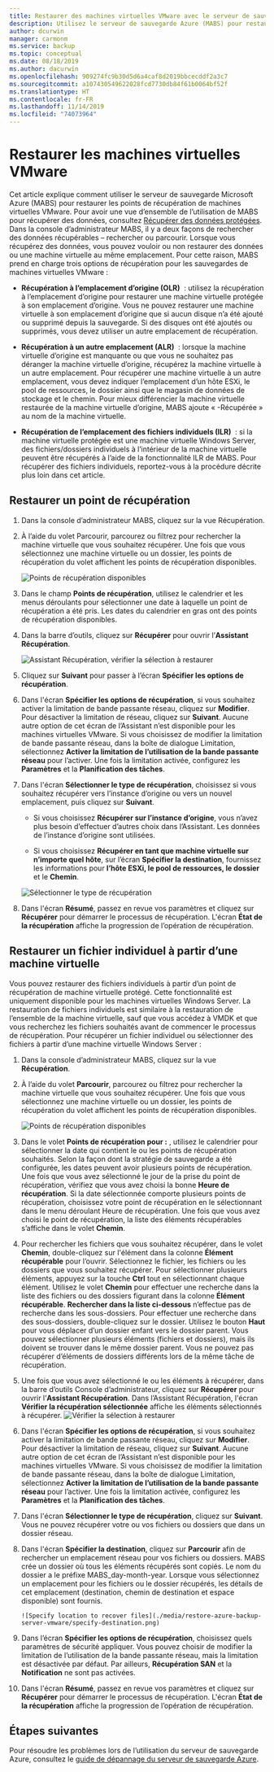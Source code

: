 ```yaml
---
title: Restaurer des machines virtuelles VMware avec le serveur de sauvegarde Azure
description: Utilisez le serveur de sauvegarde Azure (MABS) pour restaurer des machines virtuelles VMware s’exécutant sur un serveur VMware vCenter/ESXi.
author: dcurwin
manager: carmonm
ms.service: backup
ms.topic: conceptual
ms.date: 08/18/2019
ms.author: dacurwin
ms.openlocfilehash: 909274fc9b30d5d6a4caf8d2019bbcecddf2a3c7
ms.sourcegitcommit: a107430549622028fcd7730db84f61b0064bf52f
ms.translationtype: HT
ms.contentlocale: fr-FR
ms.lasthandoff: 11/14/2019
ms.locfileid: "74073964"
---
```

# <a name="restore-vmware-virtual-machines"></a>Restaurer les machines virtuelles VMware

Cet article explique comment utiliser le serveur de sauvegarde Microsoft Azure (MABS) pour restaurer les points de récupération de machines virtuelles VMware. Pour avoir une vue d’ensemble de l’utilisation de MABS pour récupérer des données, consultez [Récupérer des données protégées](https://docs.microsoft.com/azure/backup/backup-azure-alternate-dpm-server). Dans la console d’administrateur MABS, il y a deux façons de rechercher des données récupérables – rechercher ou parcourir. Lorsque vous récupérez des données, vous pouvez vouloir ou non restaurer des données ou une machine virtuelle au même emplacement. Pour cette raison, MABS prend en charge trois options de récupération pour les sauvegardes de machines virtuelles VMware :

* **Récupération à l’emplacement d’origine (OLR)**  : utilisez la récupération à l’emplacement d’origine pour restaurer une machine virtuelle protégée à son emplacement d’origine. Vous ne pouvez restaurer une machine virtuelle à son emplacement d’origine que si aucun disque n’a été ajouté ou supprimé depuis la sauvegarde. Si des disques ont été ajoutés ou supprimés, vous devez utiliser un autre emplacement de récupération.

* **Récupération à un autre emplacement (ALR)**  : lorsque la machine virtuelle d’origine est manquante ou que vous ne souhaitez pas déranger la machine virtuelle d’origine, récupérez la machine virtuelle à un autre emplacement. Pour récupérer une machine virtuelle à un autre emplacement, vous devez indiquer l’emplacement d’un hôte ESXi, le pool de ressources, le dossier ainsi que le magasin de données de stockage et le chemin. Pour mieux différencier la machine virtuelle restaurée de la machine virtuelle d’origine, MABS ajoute « -Récupérée » au nom de la machine virtuelle.

* **Récupération de l’emplacement des fichiers individuels (ILR)**  : si la machine virtuelle protégée est une machine virtuelle Windows Server, des fichiers/dossiers individuels à l’intérieur de la machine virtuelle peuvent être récupérés à l’aide de la fonctionnalité ILR de MABS. Pour récupérer des fichiers individuels, reportez-vous à la procédure décrite plus loin dans cet article.

## <a name="restore-a-recovery-point"></a>Restaurer un point de récupération

1. Dans la console d’administrateur MABS, cliquez sur la vue Récupération.

2. À l’aide du volet Parcourir, parcourez ou filtrez pour rechercher la machine virtuelle que vous souhaitez récupérer. Une fois que vous sélectionnez une machine virtuelle ou un dossier, les points de récupération du volet affichent les points de récupération disponibles.

    ![Points de récupération disponibles](./media/restore-azure-backup-server-vmware/recovery-points.png)

3. Dans le champ **Points de récupération**, utilisez le calendrier et les menus déroulants pour sélectionner une date à laquelle un point de récupération a été pris. Les dates du calendrier en gras ont des points de récupération disponibles.

4. Dans la barre d’outils, cliquez sur **Récupérer** pour ouvrir l’**Assistant Récupération**.

    ![Assistant Récupération, vérifier la sélection à restaurer](./media/restore-azure-backup-server-vmware/recovery-wizard.png)

5. Cliquez sur **Suivant** pour passer à l’écran **Spécifier les options de récupération**.

6. Dans l'écran **Spécifier les options de récupération**, si vous souhaitez activer la limitation de bande passante réseau, cliquez sur **Modifier**. Pour désactiver la limitation de réseau, cliquez sur **Suivant**. Aucune autre option de cet écran de l’Assistant n’est disponible pour les machines virtuelles VMware. Si vous choisissez de modifier la limitation de bande passante réseau, dans la boîte de dialogue Limitation, sélectionnez **Activer la limitation de l’utilisation de la bande passante réseau** pour l’activer. Une fois la limitation activée, configurez les **Paramètres** et la **Planification des tâches**.

7. Dans l'écran **Sélectionner le type de récupération**, choisissez si vous souhaitez récupérer vers l’instance d’origine ou vers un nouvel emplacement, puis cliquez sur **Suivant**.

     * Si vous choisissez **Récupérer sur l’instance d’origine**, vous n’avez plus besoin d’effectuer d’autres choix dans l’Assistant. Les données de l’instance d’origine sont utilisées.

     * Si vous choisissez **Récupérer en tant que machine virtuelle sur n’importe quel hôte**, sur l’écran **Spécifier la destination**, fournissez les informations pour **l’hôte ESXi, le pool de ressources, le dossier** et le **Chemin**.

      ![Sélectionner le type de récupération](./media/restore-azure-backup-server-vmware/recovery-type.png)

8. Dans l'écran **Résumé**, passez en revue vos paramètres et cliquez sur **Récupérer** pour démarrer le processus de récupération. L'écran **État de la récupération** affiche la progression de l’opération de récupération.

## <a name="restore-an-individual-file-from-a-vm"></a>Restaurer un fichier individuel à partir d’une machine virtuelle

Vous pouvez restaurer des fichiers individuels à partir d’un point de récupération de machine virtuelle protégé. Cette fonctionnalité est uniquement disponible pour les machines virtuelles Windows Server. La restauration de fichiers individuels est similaire à la restauration de l’ensemble de la machine virtuelle, sauf que vous accédez à VMDK et que vous recherchez les fichiers souhaités avant de commencer le processus de récupération. Pour récupérer un fichier individuel ou sélectionner des fichiers à partir d’une machine virtuelle Windows Server :

1. Dans la console d’administrateur MABS, cliquez sur la vue **Récupération**.

2. À l’aide du volet **Parcourir**, parcourez ou filtrez pour rechercher la machine virtuelle que vous souhaitez récupérer. Une fois que vous sélectionnez une machine virtuelle ou un dossier, les points de récupération du volet affichent les points de récupération disponibles.

    ![Points de récupération disponibles](./media/restore-azure-backup-server-vmware/recovery-points.png)

3. Dans le volet **Points de récupération pour :** , utilisez le calendrier pour sélectionner la date qui contient le ou les points de récupération souhaités. Selon la façon dont la stratégie de sauvegarde a été configurée, les dates peuvent avoir plusieurs points de récupération. Une fois que vous avez sélectionné le jour de la prise du point de récupération, vérifiez que vous avez choisi la bonne **Heure de récupération**. Si la date sélectionnée comporte plusieurs points de récupération, choisissez votre point de récupération en le sélectionnant dans le menu déroulant Heure de récupération. Une fois que vous avez choisi le point de récupération, la liste des éléments récupérables s’affiche dans le volet **Chemin**.

4. Pour rechercher les fichiers que vous souhaitez récupérer, dans le volet **Chemin**, double-cliquez sur l'élément dans la colonne **Élément récupérable** pour l’ouvrir. Sélectionnez le fichier, les fichiers ou les dossiers que vous souhaitez récupérer. Pour sélectionner plusieurs éléments, appuyez sur la touche **Ctrl** tout en sélectionnant chaque élément. Utilisez le volet **Chemin** pour effectuer une recherche dans la liste des fichiers ou des dossiers figurant dans la colonne **Élément récupérable**. **Rechercher dans la liste ci-dessous** n’effectue pas de recherche dans les sous-dossiers. Pour effectuer une recherche dans des sous-dossiers, double-cliquez sur le dossier. Utilisez le bouton **Haut** pour vous déplacer d’un dossier enfant vers le dossier parent. Vous pouvez sélectionner plusieurs éléments (fichiers et dossiers), mais ils doivent se trouver dans le même dossier parent. Vous ne pouvez pas récupérer d’éléments de dossiers différents lors de la même tâche de récupération.

5. Une fois que vous avez sélectionné le ou les éléments à récupérer, dans la barre d’outils Console d’administrateur, cliquez sur **Récupérer**  pour ouvrir l’**Assistant Récupération**. Dans l’Assistant Récupération, l'écran **Vérifier la récupération sélectionnée** affiche les éléments sélectionnés à récupérer.
    ![Vérifier la sélection à restaurer](./media/restore-azure-backup-server-vmware/review-recovery.png)

6. Dans l'écran **Spécifier les options de récupération**, si vous souhaitez activer la limitation de bande passante réseau, cliquez sur **Modifier**. Pour désactiver la limitation de réseau, cliquez sur **Suivant**. Aucune autre option de cet écran de l’Assistant n’est disponible pour les machines virtuelles VMware. Si vous choisissez de modifier la limitation de bande passante réseau, dans la boîte de dialogue Limitation, sélectionnez **Activer la limitation de l’utilisation de la bande passante réseau** pour l’activer. Une fois la limitation activée, configurez les **Paramètres** et la **Planification des tâches**.
7. Dans l'écran **Sélectionner le type de récupération**, cliquez sur **Suivant**. Vous ne pouvez récupérer votre ou vos fichiers ou dossiers que dans un dossier réseau.
8. Dans l'écran **Spécifier la destination**, cliquez sur **Parcourir** afin de rechercher un emplacement réseau pour vos fichiers ou dossiers. MABS crée un dossier où tous les éléments récupérés sont copiés. Le nom du dossier a le préfixe MABS_day-month-year. Lorsque vous sélectionnez un emplacement pour les fichiers ou le dossier récupérés, les détails de cet emplacement (destination, chemin de destination et espace disponible) sont fournis.

       ![Specify location to recover files](./media/restore-azure-backup-server-vmware/specify-destination.png)

9. Dans l’écran **Spécifier les options de récupération**, choisissez quels paramètres de sécurité appliquer. Vous pouvez choisir de modifier la limitation de l’utilisation de la bande passante réseau, mais la limitation est désactivée par défaut. Par ailleurs, **Récupération SAN** et la **Notification** ne sont pas activées.
10. Dans l'écran **Résumé**, passez en revue vos paramètres et cliquez sur **Récupérer** pour démarrer le processus de récupération. L'écran **État de la récupération** affiche la progression de l’opération de récupération.

## <a name="next-steps"></a>Étapes suivantes

Pour résoudre les problèmes lors de l’utilisation du serveur de sauvegarde Azure, consultez le [guide de dépannage du serveur de sauvegarde Azure](./backup-azure-mabs-troubleshoot.md).
